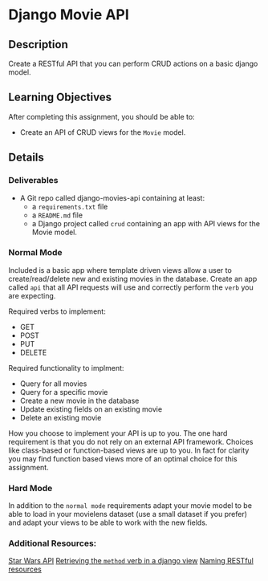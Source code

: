 # Django Movie API

## Description

Create a RESTful API that you can perform CRUD actions on a basic django model.

## Learning Objectives

After completing this assignment, you should be able to:

* Create an API of CRUD views for the `Movie` model.

## Details

### Deliverables

* A Git repo called django-movies-api containing at least:
  * a `requirements.txt` file
  * a `README.md` file
  * a Django project called `crud` containing an app with API views for the Movie model.

### Normal Mode

Included is a basic app where template driven views allow a user to create/read/delete new and existing
movies in the database.  Create an app called `api` that all API requests will use and correctly perform the `verb`
you are expecting.

Required verbs to implement:
 - GET
 - POST
 - PUT
 - DELETE

Required functionality to implment:
 - Query for all movies
 - Query for a specific movie
 - Create a new movie in the database
 - Update existing fields on an existing movie
 - Delete an existing movie

How you choose to implement your API is up to you. The one hard requirement is that you do not rely on an external
API framework. Choices like class-based or function-based views are up to you. In fact for clarity you may find
function based views more of an optimal choice for this assignment.

### Hard Mode

In addition to the `normal mode` requirements adapt your movie model to be able to load in your movielens dataset (use
a small dataset if you prefer) and adapt your views to be able to work with the new fields.


### Additional Resources:

[Star Wars API](http://swapi.co)
[Retrieving the `method` verb in a django view](https://docs.djangoproject.com/en/1.8/ref/request-response/#django.http.HttpRequest.method)
[Naming RESTful resources](http://www.restapitutorial.com/lessons/restfulresourcenaming.html)
